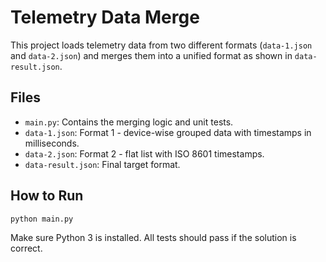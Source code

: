 # Telemetry Data Merge

This project loads telemetry data from two different formats (`data-1.json` and `data-2.json`) and merges them into a unified format as shown in `data-result.json`.

## Files

- `main.py`: Contains the merging logic and unit tests.
- `data-1.json`: Format 1 - device-wise grouped data with timestamps in milliseconds.
- `data-2.json`: Format 2 - flat list with ISO 8601 timestamps.
- `data-result.json`: Final target format.

## How to Run

```bash
python main.py
```

Make sure Python 3 is installed. All tests should pass if the solution is correct.